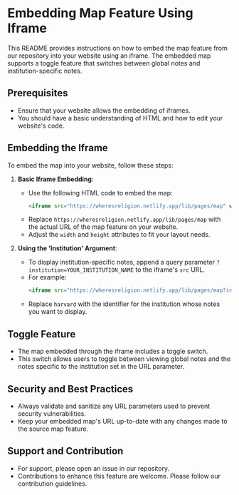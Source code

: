 # Embedding Map Feature Using Iframe

This README provides instructions on how to embed the map feature from our repository into your website using an iframe. The embedded map supports a toggle feature that switches between global notes and institution-specific notes.

## Prerequisites
- Ensure that your website allows the embedding of iframes.
- You should have a basic understanding of HTML and how to edit your website's code.

## Embedding the Iframe
To embed the map into your website, follow these steps:

1. **Basic Iframe Embedding**: 
   - Use the following HTML code to embed the map:
     ```html
     <iframe src="https://wheresreligion.netlify.app/lib/pages/map" width="600" height="450" style="border:0;" allowfullscreen="" loading="lazy"></iframe>
     ```
   - Replace `https://wheresreligion.netlify.app/lib/pages/map` with the actual URL of the map feature on your website.
   - Adjust the `width` and `height` attributes to fit your layout needs.

2. **Using the 'Institution' Argument**:
   - To display institution-specific notes, append a query parameter `?institution=YOUR_INSTITUTION_NAME` to the iframe's `src` URL. 
   - For example:
     ```html
     <iframe src="https://wheresreligion.netlify.app/lib/pages/map?institution=harvard" width="600" height="450" style="border:0;" allowfullscreen="" loading="lazy"></iframe>
     ```
   - Replace `harvard` with the identifier for the institution whose notes you want to display.

## Toggle Feature
- The map embedded through the iframe includes a toggle switch.
- This switch allows users to toggle between viewing global notes and the notes specific to the institution set in the URL parameter.

## Security and Best Practices
- Always validate and sanitize any URL parameters used to prevent security vulnerabilities.
- Keep your embedded map's URL up-to-date with any changes made to the source map feature.

## Support and Contribution
- For support, please open an issue in our repository.
- Contributions to enhance this feature are welcome. Please follow our contribution guidelines.
